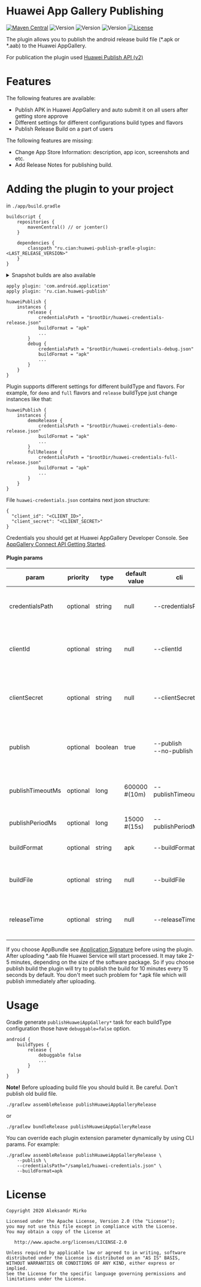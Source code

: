 # Huawei App Gallery Publishing

[![Maven Central](https://img.shields.io/maven-central/v/ru.cian/huawei-publish-gradle-plugin.svg)](https://search.maven.org/search?q=a:huawei-publish-gradle-plugin)
![Version](https://img.shields.io/badge/Version-1.1.0-green.svg)
![Version](https://img.shields.io/badge/Version-1.1.1_snapshot-yellow.svg)
![Version](https://img.shields.io/badge/Gradle-4.1+_snapshot-pink.svg)
[![License](https://img.shields.io/github/license/srs/gradle-node-plugin.svg)](http://www.apache.org/licenses/LICENSE-2.0.html)

The plugin allows you to publish the android release build file (*.apk or *.aab) to the Huawei AppGallery.

For publication the plugin used [Huawei Publish API (v2)](https://developer.huawei.com/consumer/en/doc/development/AppGallery-connect-References/agcapi-appid-list_v2)

# Features

The following features are available:

* Publish APK in Huawei AppGallery and auto submit it on all users after getting store approve
* Different settings for different configurations build types and flavors
* Publish Release Build on a part of users

The following features are missing:

* Change App Store Information: description, app icon, screenshots and etc.
* Add Release Notes for publishing build.

# Adding the plugin to your project

in `./app/build.gradle`

```
buildscript {
    repositories {
        mavenCentral() // or jcenter()
    }

    dependencies {
        classpath "ru.cian:huawei-publish-gradle-plugin:<LAST_RELEASE_VERSION>"
    }
}
```
<details>
<summary>Snapshot builds are also available</summary>

<p>
You'll need to add the Sonatype snapshots repository:

```kotlin
buildscript {
    repositories {
        maven { url 'https://oss.sonatype.org/content/repositories/snapshots' }
    }

    dependencies {
        classpath "ru.cian:huawei-publish-gradle-plugin:<LAST_SNAPSHOT_VERSION>"
    }
}
```
</p>
</details>

```
apply plugin: 'com.android.application'
apply plugin: 'ru.cian.huawei-publish'

huaweiPublish {
    instances {
        release {
            credentialsPath = "$rootDir/huawei-credentials-release.json"
            buildFormat = "apk"
            ...
        }
        debug {
            credentialsPath = "$rootDir/huawei-credentials-debug.json"
            buildFormat = "apk"
            ...
        }
    }
}
```

Plugin supports different settings for different buildType and flavors.
For example, for `demo` and `full` flavors and `release` buildType just change instances like that:
```
huaweiPublish {
    instances {
        demoRelease {
            credentialsPath = "$rootDir/huawei-credentials-demo-release.json"
            buildFormat = "apk"
            ...
        }
        fullRelease {
            credentialsPath = "$rootDir/huawei-credentials-full-release.json"
            buildFormat = "apk"
            ...
        }
    }
}
```

File `huawei-credentials.json` contains next json structure:
```
{
  "client_id": "<CLIENT_ID>",
  "client_secret": "<CLIENT_SECRET>"
}
```
Credentials you should get at Huawei AppGallery Developer Console. See [AppGallery Connect API Getting Started](https://developer.huawei.com/consumer/en/doc/development/AppGallery-connect-Guides/agcapi-getstarted).

#### Plugin params

| param            | priority | type    | default value | cli                       | description                                                                                                |
|------------------|----------|---------|---------------|---------------------------|------------------------------------------------------------------------------------------------------------|
| credentialsPath  | optional | string  | null          | --credentialsPath         | File path with AppGallery credentials params (`client_id` and `client_secret`)                             |
| clientId         | optional | string  | null          | --clientId                | `client_id` param from AppGallery credentials. The key more priority than value from `credentialsPath`     |
| clientSecret     | optional | string  | null          | --clientSecret            | `client_secret` param from AppGallery credentials. The key more priority than value from `credentialsPath` |
| publish          | optional | boolean | true          | --publish<br>--no-publish | true - upload build file and publish it on all users, <br>false - upload build file without publishing     |
| publishTimeoutMs | optional | long    | 600000 #(10m) | --publishTimeoutMs        | The time in millis during which the plugin periodically tries to publish the build                         |
| publishPeriodMs  | optional | long    | 15000 #(15s)  | --publishPeriodMs         | The period in millis between tries to publish the build                                                    |
| buildFormat      | optional | string  | apk           | --buildFormat             | 'apk' or 'aab' for corresponding build format                                                              |
| buildFile        | optional | string  | null          | --buildFile               | Path to build file. "null" means use standard path for "apk" and "aab" files.                              |
| releaseTime      | optional | string  | null          | --releaseTime             | Release time after review in UTC format. The format is 'yyyy-MM-dd'T'HH:mm:ssZZ'.                          |

If you choose AppBundle see [Application Signature](https://developer.huawei.com/consumer/en/service/josp/agc/index.html#/myApp/101338815/9249519184596012000) before using the plugin.
After uploading *.aab file Huawei Service will start processed. It may take 2-5 minutes, depending on the size of the software package.
So if you choose publish build the plugin will try to publish the build for 10 minutes every 15 seconds by default.
You don't meet such problem for *.apk file which will publish immediately after uploading.

# Usage 

Gradle generate `publishHuaweiAppGallery*` task for each buildType configuration those have `debuggable=false` option.
```
android {
    buildTypes {
        release {
            debuggable false
            ...
        }
    }
}
```

**Note!** Before uploading build file you should build it. Be careful. Don't publish old build file. 
 
```
./gradlew assembleRelease publishHuaweiAppGalleryRelease
```

or 

```
./gradlew bundleRelease publishHuaweiAppGalleryRelease
```

You can override each plugin extension parameter dynamically by using CLI params. For example:

```
./gradlew assembleRelease publishHuaweiAppGalleryRelease \
    --publish \
    --credentialsPath="/sample1/huawei-credentials.json" \
    --buildFormat=apk
```

# License

```
Copyright 2020 Aleksandr Mirko

Licensed under the Apache License, Version 2.0 (the "License");
you may not use this file except in compliance with the License.
You may obtain a copy of the License at

   http://www.apache.org/licenses/LICENSE-2.0

Unless required by applicable law or agreed to in writing, software
distributed under the License is distributed on an "AS IS" BASIS,
WITHOUT WARRANTIES OR CONDITIONS OF ANY KIND, either express or implied.
See the License for the specific language governing permissions and
limitations under the License.
```
